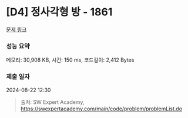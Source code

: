 # [D4] 정사각형 방 - 1861 

[문제 링크](https://swexpertacademy.com/main/code/problem/problemDetail.do?contestProbId=AV5LtJYKDzsDFAXc) 

### 성능 요약

메모리: 30,908 KB, 시간: 150 ms, 코드길이: 2,412 Bytes

### 제출 일자

2024-08-22 12:30



> 출처: SW Expert Academy, https://swexpertacademy.com/main/code/problem/problemList.do